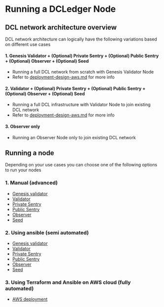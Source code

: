 # Running a DCLedger Node

## DCL network architecture overview
DCL network architecture can logically have the following variations based on different use cases
#### 1. Genesis Validator + (Optional) Private Sentry + (Optional) Public Sentry + (Optional) Observer + (Optional) Seed
- Running a full DCL network from scratch with Genesis Validator Node
- Refer to [deployment-design-aws.md](./deployment-design-aws.md) for more info

#### 2. Validator + (Optional) Private Sentry + (Optional) Public Sentry + (Optional) Observer + (Optional) Seed
- Running a full DCL infrastructure with Validator Node to join existing DCL network
- Refer to [deployment-design-aws.md](./deployment-design-aws.md) for more info

#### 3. Observer only
- Running an Observer Node only to join existing DCL network


## Running a node
Depending on your use cases you can choose one of the following options to run your nodes 
### 1. Manual (advanced)
- [Genesis validator](./running-node-manual/genesis-vn.md)
- [Validator](./running-node-manual/vn.md) 
- [Private Sentry](./running-node-manual/private-sentry.md)
- [Public Sentry](./running-node-manual/public-sentry.md) 
- [Observer](./running-node-manual/on.md)
- [Seed](./running-node-manual/seed.md)

### 2. Using ansible (semi automated)
- [Genesis validator](./running-node-ansible/genesis-vn.md)
- [Validator](./running-node-ansible/vn.md) 
- [Private Sentry](./running-node-ansible/private-sentry.md) 
- [Public Sentry](./running-node-ansible/public-sentry.md) 
- [Observer](./running-node-ansible/on.md)
- [Seed](./running-node-ansible/seed.md) 

### 3. Using Terraform and Ansible on AWS cloud (fully automated)
- [AWS deployment](./running-node-aws-terraform-ansible/deployment.md)